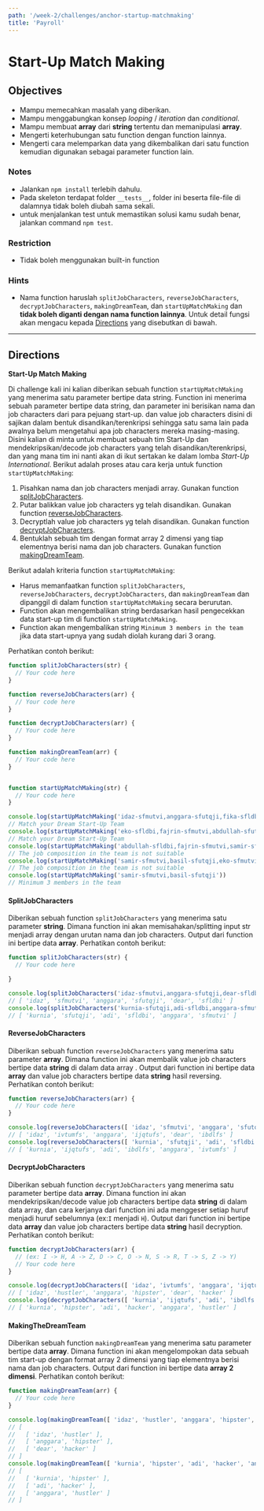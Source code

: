 ```yaml
---
path: '/week-2/challenges/anchor-startup-matchmaking'
title: 'Payroll'
---
```


# Start-Up Match Making

## Objectives

- Mampu memecahkan masalah yang diberikan.
- Mampu menggabungkan konsep _looping_ / _iteration_ dan _conditional_.
- Mampu membuat **array** dari **string** tertentu dan memanipulasi **array**.
- Mengerti keterhubungan satu function dengan function lainnya.
- Mengerti cara melemparkan data yang dikembalikan dari satu function kemudian digunakan sebagai parameter function lain.

### Notes

- Jalankan `npm install` terlebih dahulu.
- Pada skeleton terdapat folder `__tests__`, folder ini beserta file-file di dalamnya tidak boleh diubah sama sekali.
- untuk menjalankan test untuk memastikan solusi kamu sudah benar, jalankan command `npm test`.

### Restriction

- Tidak boleh menggunakan built-in function

### Hints

- Nama function haruslah `splitJobCharacters`, `reverseJobCharacters`, `decryptJobCharacters`, `makingDreamTeam`,
  dan `startUpMatchMaking` dan **tidak boleh diganti dengan nama function lainnya**. Untuk detail fungsi akan mengacu kepada [Directions](#directions) yang disebutkan di bawah.

---

## Directions

**Start-Up Match Making**

Di challenge kali ini kalian diberikan sebuah function `startUpMatchMaking` yang menerima satu parameter bertipe data string. Function ini menerima sebuah parameter bertipe data string, dan parameter ini berisikan nama dan job characters dari para pejuang start-up. dan value job characters disini di sajikan dalam bentuk disandikan/terenkripsi sehingga satu sama lain pada awalnya belum mengetahui apa job characters mereka masing-masing. Disini kalian di minta untuk membuat sebuah tim Start-Up dan mendekripsikan/decode job characters yang telah disandikan/terenkripsi, dan yang mana tim ini nanti akan di ikut sertakan ke dalam lomba _Start-Up International_. Berikut adalah proses atau cara kerja untuk function `startUpMatchMaking`:

1. Pisahkan nama dan job characters menjadi array. Gunakan function [splitJobCharacters](#SplitJobCharacters).
2. Putar balikkan value job characters yg telah disandikan. Gunakan function [reverseJobCharacters](#ReverseJobCharacters).
3. Decryptlah value job characters yg telah disandikan. Gunakan function [decryptJobCharacters](#DecryptJobCharacters).
4. Bentuklah sebuah tim dengan format array 2 dimensi yang tiap elementnya berisi nama dan job characters. Gunakan function [makingDreamTeam](#MakingTheDreamTeam).


Berikut adalah kriteria function `startUpMatchMaking`:

- Harus memanfaatkan function `splitJobCharacters`, `reverseJobCharacters`, `decryptJobCharacters`, dan `makingDreamTeam` dan dipanggil di dalam function `startUpMatchMaking` secara berurutan.
- Function akan mengembalikan string berdasarkan hasil pengecekkan data start-up tim di function `startUpMatchMaking`.
- Function akan mengembalikan string `Minimum 3 members in the team` jika data start-upnya yang sudah diolah kurang dari 3 orang.

Perhatikan contoh berikut:

```js
function splitJobCharacters(str) {
  // Your code here
}

function reverseJobCharacters(arr) {
  // Your code here
}

function decryptJobCharacters(arr) {
  // Your code here
}

function makingDreamTeam(arr) {
  // Your code here
}


function startUpMatchMaking(str) {
  // Your code here
}

console.log(startUpMatchMaking('idaz-sfmutvi,anggara-sfutqji,fika-sfldbi'))
// Match your Dream Start-Up Team
console.log(startUpMatchMaking('eko-sfldbi,fajrin-sfmutvi,abdullah-sfutqji,anggara-sfutqji'))
// Match your Dream Start-Up Team
console.log(startUpMatchMaking('abdullah-sfldbi,fajrin-sfmutvi,samir-sfldbi,eko-sfmutvi,basil-sfmutvi'))
// The job composition in the team is not suitable
console.log(startUpMatchMaking('samir-sfmutvi,basil-sfutqji,eko-sfmutvi'))
// The job composition in the team is not suitable
console.log(startUpMatchMaking('samir-sfmutvi,basil-sfutqji'))
// Minimum 3 members in the team
```

#### SplitJobCharacters


Diberikan sebuah function `splitJobCharacters` yang menerima satu parameter **string**. Dimana function ini akan memisahakan/splitting input str menjadi array dengan urutan nama dan job characters. Output dari function ini bertipe data **array**. Perhatikan contoh berikut:


```js
function splitJobCharacters(str) {
  // Your code here

}

console.log(splitJobCharacters('idaz-sfmutvi,anggara-sfutqji,dear-sfldbi'));
// [ 'idaz', 'sfmutvi', 'anggara', 'sfutqji', 'dear', 'sfldbi' ]
console.log(splitJobCharacters('kurnia-sfutqji,adi-sfldbi,anggara-sfmutvi'));
// [ 'kurnia', 'sfutqji', 'adi', 'sfldbi', 'anggara', 'sfmutvi' ]
```

#### ReverseJobCharacters

Diberikan sebuah function `reverseJobCharacters` yang menerima satu parameter **array**. Dimana function ini akan membalik value job characters bertipe data **string** di dalam data array . Output dari function ini bertipe data **array** dan value job characters bertipe data **string** hasil reversing. Perhatikan contoh berikut:

```js
function reverseJobCharacters(arr) {
  // Your code here
}

console.log(reverseJobCharacters([ 'idaz', 'sfmutvi', 'anggara', 'sfutqji', 'dear', 'sfldbi' ]));
// [ 'idaz', 'ivtumfs', 'anggara', 'ijqtufs', 'dear', 'ibdlfs' ]
console.log(reverseJobCharacters([ 'kurnia', 'sfutqji', 'adi', 'sfldbi', 'anggara', 'sfmutvi' ]));
// [ 'kurnia', 'ijqtufs', 'adi', 'ibdlfs', 'anggara', 'ivtumfs' ]
```

#### DecryptJobCharacters

Diberikan sebuah function `decryptJobCharacters` yang menerima satu parameter bertipe data **array**. Dimana function ini akan mendekripsikan/decode value job characters bertipe data **string** di dalam data array, dan cara kerjanya dari function ini ada menggeser setiap huruf menjadi huruf sebelumnya (ex:`I` menjadi `H`). Output dari function ini bertipe data **array** dan value job characters bertipe data **string** hasil decryption. Perhatikan contoh berikut:

```js
function decryptJobCharacters(arr) {
  // (ex: I -> H, A -> Z, D -> C, O -> N, S -> R, T -> S, Z -> Y)
  // Your code here
}

console.log(decryptJobCharacters([ 'idaz', 'ivtumfs', 'anggara', 'ijqtufs', 'dear', 'ibdlfs' ]));
// [ 'idaz', 'hustler', 'anggara', 'hipster', 'dear', 'hacker' ]
console.log(decryptJobCharacters([ 'kurnia', 'ijqtufs', 'adi', 'ibdlfs', 'anggara', 'ivtumfs' ]));
// [ 'kurnia', 'hipster', 'adi', 'hacker', 'anggara', 'hustler' ]
```

#### MakingTheDreamTeam

Diberikan sebuah function `makingDreamTeam` yang menerima satu parameter bertipe data **array**. Dimana function ini akan mengelompokan data sebuah tim start-up dengan format array 2 dimensi yang tiap elementnya berisi nama dan job characters. Output dari function ini bertipe data **array 2 dimensi**. Perhatikan contoh berikut:

```js
function makingDreamTeam(arr) {
  // Your code here
}

console.log(makingDreamTeam([ 'idaz', 'hustler', 'anggara', 'hipster', 'dear', 'hacker' ]));
// [
//   [ 'idaz', 'hustler' ],
//   [ 'anggara', 'hipster' ],
//   [ 'dear', 'hacker' ]
// ]
console.log(makingDreamTeam([ 'kurnia', 'hipster', 'adi', 'hacker', 'anggara', 'hustler' ]));
// [
//   [ 'kurnia', 'hipster' ],
//   [ 'adi', 'hacker' ],
//   [ 'anggara', 'hustler' ]
// ]
```

